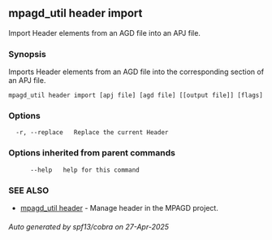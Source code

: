 ## mpagd_util header import

Import Header elements from an AGD file into an APJ file.

### Synopsis

Imports Header elements from an AGD file into the corresponding section of an APJ file.

```
mpagd_util header import [apj file] [agd file] [[output file]] [flags]
```

### Options

```
  -r, --replace   Replace the current Header
```

### Options inherited from parent commands

```
      --help   help for this command
```

### SEE ALSO

* [mpagd_util header](mpagd_util_header.md)	 - Manage header in the MPAGD project.

###### Auto generated by spf13/cobra on 27-Apr-2025
